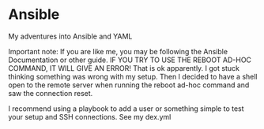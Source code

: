 # Ansible
My adventures into Ansible and YAML

Important note: If you are like me, you may be following the Ansible Documentation or other guide. IF YOU TRY TO USE THE REBOOT AD-HOC COMMAND, IT WILL GIVE AN ERROR! 
That is ok apparently. I got stuck thinking something was wrong with my setup. Then I decided to have a shell open to the remote server when running the reboot ad-hoc
command and saw the connection reset. 

I recommend using a playbook to add a user or something simple to test your setup and SSH connections. See my dex.yml
